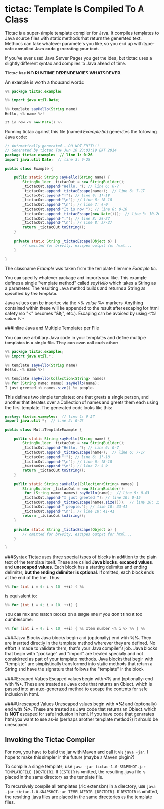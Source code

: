 # tictac: Template Is Compiled To A Class

Tictac is a super-simple template compiler for Java.  It compiles templates to Java source files with static methods that return the generated text.  Methods can take whatever parameters you like, so you end up with type-safe compiled Java code generating your text.

If you've ever used Java Server Pages you get the idea, but tictac uses a slightly different syntax and compiles to Java ahead of time.

Tictac has **NO RUNTIME DEPENDENCIES WHATSOEVER**.

An example is worth a thousand words:


```java
%% package tictac.examples

%% import java.util.Date;

%% template sayHello(String name)
Hello, <% name %>!

It is now <% new Date() %>.
```
Running tictac against this file (named _Example.tic_) generates the following Java code:

```java
// Automatically generated - DO NOT EDIT!!!
// Generated by tictac Tue Jun 10 20:03:19 EDT 2014
package tictac.examples  // line 1: 0-26
import java.util.Date;  // line 3: 0-25

public class Example {

	public static String sayHello(String name) {
		StringBuilder _tictacOut = new StringBuilder();
		_tictacOut.append("Hello, "); // line 6: 0-7
		_tictacOut.append(_tictacEscape(name));  // line 6: 7-17
		_tictacOut.append("!"); // line 6: 17-18
		_tictacOut.append("\n"); // line 6: 18-18
		_tictacOut.append("\n"); // line 7: 0-0
		_tictacOut.append("It is now "); // line 8: 0-10
		_tictacOut.append(_tictacEscape(new Date()));  // line 8: 10-26
		_tictacOut.append("."); // line 8: 26-27
		_tictacOut.append("\n"); // line 8: 27-27
		return _tictacOut.toString();
	}
    
    private static String _tictacEscape(Object o) {
    	// omitted for brevity, escapes output for html...
    }

}
```
The classname _Example_ was taken from the template filename _Example.tic_.

You can specify whatever package and imports you like.  This example defines a single "template method" called _sayHello_ which takes a String as a parameter.  The resulting Java method builds and returns a String as specified by the template.

Java values can be inserted via the <% _value_ %> markers.  Anything contained within these will be appended to the result after escaping for html safety (so "<" becomes "&amp;lt;", etc.).  Escaping can be avoided by using <%! _value_ %>

###Inline Java and Multiple Templates per File

You can use arbitrary Java code in your templates and define multiple templates in a single file.  They can even call each other:

```java
%% package tictac.examples;
%% import java.util.*;

%% template sayHello(String name)
Hello, <% name %>!

%% template sayHello(Collection<String> names)
%% for (String name: names) sayHello(name);
I just greeted <% names.size() %> people.
```

This defines two simple templates: one that greets a single person, and another that iterates over a Collection of names and greets them each using the first template.  The generated code looks like this:

```java
package tictac.examples;  // line 1: 0-27
import java.util.*;  // line 2: 0-22

public class MultiTemplateExample {

	public static String sayHello(String name) {
		StringBuilder _tictacOut = new StringBuilder();
		_tictacOut.append("Hello, "); // line 6: 0-7
		_tictacOut.append(_tictacEscape(name));  // line 6: 7-17
		_tictacOut.append("!"); // line 6: 17-18
		_tictacOut.append("\n"); // line 6: 18-18
		_tictacOut.append("\n"); // line 7: 0-0
		return _tictacOut.toString();
	}

	public static String sayHello(Collection<String> names) {
		StringBuilder _tictacOut = new StringBuilder();
		 for (String name: names) sayHello(name);  // line 9: 0-43
		_tictacOut.append("I just greeted "); // line 10: 0-15
		_tictacOut.append(_tictacEscape(names.size()));  // line 10: 15-33
		_tictacOut.append(" people."); // line 10: 33-41
		_tictacOut.append("\n"); // line 10: 41-41
		return _tictacOut.toString();
	}
    
    private static String _tictacEscape(Object o) {
    	// omitted for brevity, escapes output for html...
    }

}

```


###Syntax
Tictac uses three special types of blocks in addition to the plain text of the template itself.  These are called **Java blocks**, **escaped values**, and **unescaped values**.  Each block has a starting delimiter and ending delimiter, **but the ending delimiter is optional**.  If omitted, each block ends at the end of the line.  Thus:

```java
%% for (int i = 0; i < 10; ++i) { %%
```
is equivalent to:
```java
%% for (int i = 0; i < 10; ++i) {
```

You can mix and match blocks on a single line if you don't find it too cumbersome:
```java
%% for (int i = 0; i < 10; ++i) { %% Item number <% i %> %% } %%
```

####Java Blocks
Java blocks begin and (optionally) end with **%%**.  They are inserted directly in the template method wherever they are defined.  No effort is made to validate them; that's your Java compiler's job.  Java blocks that begin with "package" and "import" are treated specially and not considered as part of your template methods.  Java blocks that begin with "template" are simplistically transformed into static methods that return a String and have the signature that follows the "template" in the block.

####Escaped Values
Escaped values begin with **<%** and (optionally) end with **%>**.  These are treated as Java code that returns an Object, which is passed into an auto-generated method to escape the contents for safe inclusion in html.

####Unescaped Values
Unescaped values begin with **<%!** and (optionally) end with **%>**.  These are treated as Java code that returns an Object, which is **NOT** escaped for safe inclusion in html.  If you have code that generates html you want to use as-is (perhaps another template method?) it should be unescaped.

## Invoking the Tictac Compiler

For now, you have to build the jar with Maven and call it via ```java -jar```.  I hope to make this simpler in the future (maybe a Maven plugin?)

To compile a single template, use ```java -jar tictac-1.0-SNAPSHOT.jar TEMPLATEFILE [DESTDIR]```.  If ```DESTDIR``` is omitted, the resulting .java file is placed in the same directory as the template file.

To recursively compile all templates (.tic extension) in a directory, use ```java -jar tictac-1.0-SNAPSHOT.jar TEMPLATEDIR [DESTDIR]```.  If ```DESTDIR``` is omitted, the resulting .java files are placed in the same directories as the template files.

